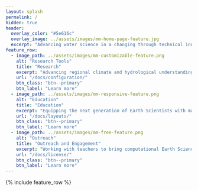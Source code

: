 ```yaml
---
layout: splash
permalink: /
hidden: true
header:
  overlay_color: "#5e616c"
  overlay_image: ../assets/images/mm-home-page-feature.jpg
  excerpt: "Advancing water science in a changing through technical innovation, education, and outreach."
feature_row:
  - image_path: ../assets/images/mm-customizable-feature.png
    alt: "Research Tools"
    title: "Research"
    excerpt: "Advancing regional climate and hydrological understanding through cloud computing."
    url: "/docs/configuration/"
    btn_class: "btn--primary"
    btn_label: "Learn more"
  - image_path: ../assets/images/mm-responsive-feature.png
    alt: "Education"
    title: "Education"
    excerpt: "Equipping the next generation of Earth Scientists with marketable cloud-computing skills."
    url: "/docs/layouts/"
    btn_class: "btn--primary"
    btn_label: "Learn more"
  - image_path: ../assets/images/mm-free-feature.png
    alt: "Outreach"
    title: "Outreach and Engagement"
    excerpt: "Working with teachers to bring computational Earth Science to the classroom!"
    url: "/docs/license/"
    btn_class: "btn--primary"
    btn_label: "Learn more"      
---
```


{% include feature_row %}
